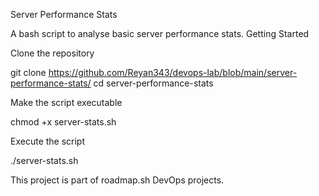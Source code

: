 Server Performance Stats

A bash script to analyse basic server performance stats.
Getting Started

Clone the repository

git clone https://github.com/Reyan343/devops-lab/blob/main/server-performance-stats/
cd server-performance-stats

Make the script executable

chmod +x server-stats.sh

Execute the script

./server-stats.sh

This project is part of roadmap.sh DevOps projects.
